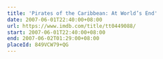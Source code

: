 ```yaml
---
title: 'Pirates of the Caribbean: At World’s End'
date: 2007-06-01T22:40:00+08:00
url: https://www.imdb.com/title/tt0449088/
start: 2007-06-01T22:40:00+08:00
end: 2007-06-02T01:29:00+08:00
placeId: 849VCW79+QG
---
```

